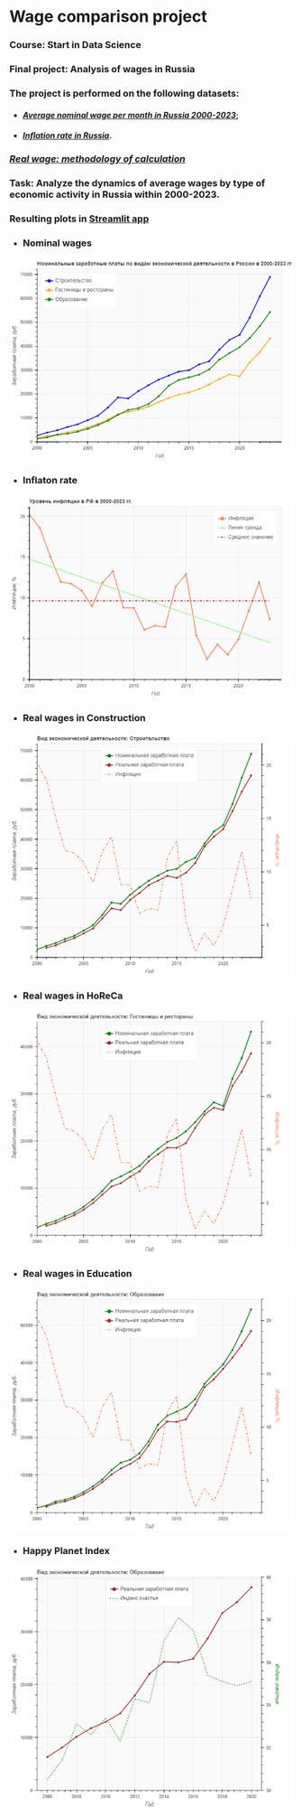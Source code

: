 # Wage comparison project

### Course: Start in Data Science

### Final project: Analysis of wages in Russia

### The project is performed on the following datasets:

* #### [_Average nominal wage per month in Russia 2000-2023_](https://rosstat.gov.ru/labor_market_employment_salaries);

* #### [_Inflation rate in Russia_](https://уровень-инфляции.рф/%D1%82%D0%B0%D0%B1%D0%BB%D0%B8%D1%86%D1%8B-%D0%B8%D0%BD%D1%84%D0%BB%D1%8F%D1%86%D0%B8%D0%B8).

### [_Real wage: methodology of calculation_](https://fedstat.ru/indicator/43245#)
### Task: Analyze the dynamics of average wages by type of economic activity in Russia within 2000-2023.   

### Resulting plots in [Streamlit app](https://wage-comparison-qgsrq67k5o8xjakknfscsn.streamlit.app/)
* ### Nominal wages
![Nominal wages](https://github.com/DL-hackathon/wage-comparison/blob/main/images/nominal_wages.png)
* ### Inflaton rate
![Inflaton rate](https://github.com/DL-hackathon/wage-comparison/blob/main/images/Inflation.png)
* ### Real wages in Construction
![Real_wage_Construction](https://github.com/DL-hackathon/wage-comparison/blob/main/images/real_wage_Construction.png)
* ### Real wages in HoReCa
![Real wage in HoReCa](https://github.com/DL-hackathon/wage-comparison/blob/main/images/real_wage_HoReCa.png)
* ### Real wages in Education
![Real wage in Edu](https://github.com/DL-hackathon/wage-comparison/blob/main/images/real_wage_Edu.png)
* ### Happy Planet Index
![HPI](https://github.com/DL-hackathon/wage-comparison/blob/main/images/HPI.png)
